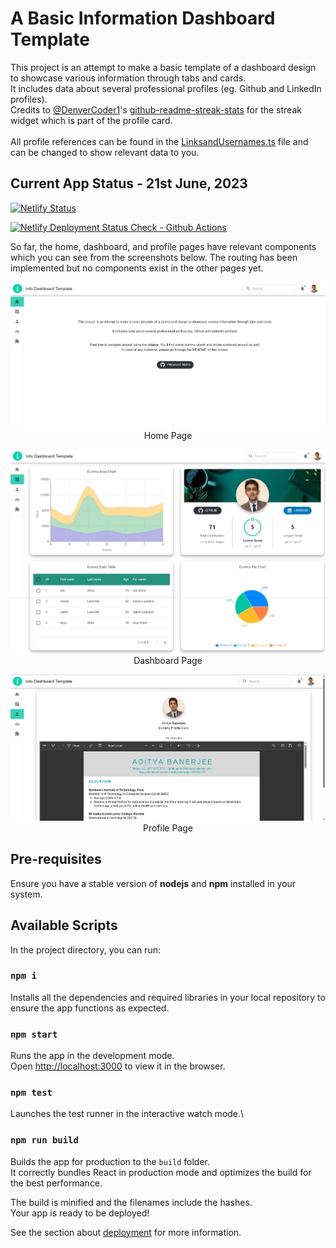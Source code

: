 # A Basic Information Dashboard Template

This project is an attempt to make a basic template of a dashboard design to showcase various information through tabs and cards.
\
It includes data about several professional profiles (eg. Github and LinkedIn profiles).\
Credits to [@DenverCoder1](https://github.com/DenverCoder1)'s [github-readme-streak-stats](https://github.com/DenverCoder1/github-readme-streak-stats) for the streak widget which is part of the profile card.\
\
All profile references can be found in the
[LinksandUsernames.ts](src/LinksandUsernames.ts) file and can be changed to show relevant data to you.

## Current App Status - 21st June, 2023

[![Netlify Status](https://api.netlify.com/api/v1/badges/9d521f10-a89e-4636-964d-51f1431a8427/deploy-status)](https://app.netlify.com/sites/info-dashboard-template/deploys)

[![Netlify Deployment Status Check - Github Actions](https://github.com/04-aditya/Info-Dashboard-Template/actions/workflows/main.yml/badge.svg)](https://github.com/04-aditya/Info-Dashboard-Template/actions/workflows/main.yml)

So far, the home, dashboard, and profile pages have relevant components which you can see from the screenshots below. The routing has been implemented but no components exist in the other pages yet.

<p align="center">
  <img src="./public/HomePage.jpeg" alt="Home Page"/>
  Home Page 
</p>
<p align="center">
  <img src="./public/DashboardPage.jpeg" alt="Dashboard Page"/>
  Dashboard Page 
</p>
<p align="center">
  <img src="./public/ProfilePage.jpg" alt="Profile Page"/>
  Profile Page 
</p>

## Pre-requisites

Ensure you have a stable version of **nodejs** and **npm** installed in your system.

## Available Scripts

In the project directory, you can run:

### `npm i`

Installs all the dependencies and required libraries in your local repository to ensure the app functions as expected.

### `npm start`

Runs the app in the development mode.\
Open [http://localhost:3000](http://localhost:3000) to view it in the browser.

### `npm test`

Launches the test runner in the interactive watch mode.\

### `npm run build`

Builds the app for production to the `build` folder.\
It correctly bundles React in production mode and optimizes the build for the best performance.

The build is minified and the filenames include the hashes.\
Your app is ready to be deployed!

See the section about [deployment](https://facebook.github.io/create-react-app/docs/deployment) for more information.
